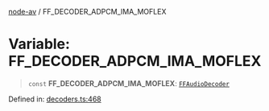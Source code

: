 [node-av](../globals.md) / FF\_DECODER\_ADPCM\_IMA\_MOFLEX

# Variable: FF\_DECODER\_ADPCM\_IMA\_MOFLEX

> `const` **FF\_DECODER\_ADPCM\_IMA\_MOFLEX**: [`FFAudioDecoder`](../type-aliases/FFAudioDecoder.md)

Defined in: [decoders.ts:468](https://github.com/seydx/av/blob/f8631fc881b394300b1479f511d55cf1c370a87f/src/constants/decoders.ts#L468)
